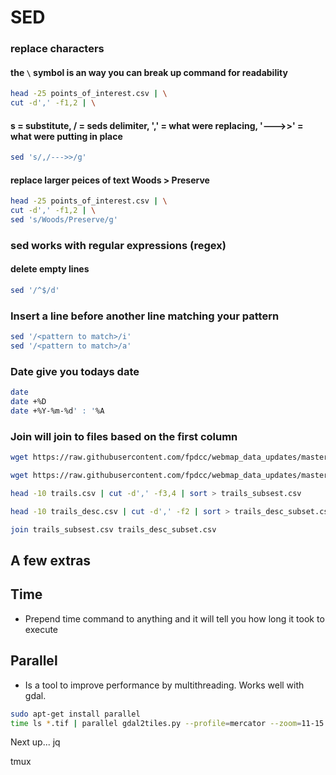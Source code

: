 # SED
### replace characters
#### the ```\``` symbol is an way you can break up command for readability
```bash
head -25 points_of_interest.csv | \
cut -d',' -f1,2 | \
```

#### s = substitute, / = seds delimiter, ',' = what were replacing, '--->>' = what were putting in place
```bash
sed 's/,/--->>/g'
```

#### replace larger peices of text Woods > Preserve
```bash
head -25 points_of_interest.csv | \
cut -d',' -f1,2 | \
sed 's/Woods/Preserve/g'
```

### sed works with regular expressions (regex)

#### delete empty lines
```bash
sed '/^$/d'
```

### Insert a line before another line matching your pattern
```bash
sed '/<pattern to match>/i'
sed '/<pattern to match>/a'
```

### Date give you todays date
```bash
date
date +%D
date +%Y-%m-%d' : '%A
```

### Join will join to files based on the first column
```bash
wget https://raw.githubusercontent.com/fpdcc/webmap_data_updates/master/map%20data/trails.csv

wget https://raw.githubusercontent.com/fpdcc/webmap_data_updates/master/map%20data/trails_desc.csv
```
```bash
head -10 trails.csv | cut -d',' -f3,4 | sort > trails_subsest.csv

head -10 trails_desc.csv | cut -d',' -f2 | sort > trails_desc_subset.csv
```
```bash
join trails_subsest.csv trails_desc_subset.csv
```

## A few extras


## Time

* Prepend time command to anything and it will tell you how long it took to execute

## Parallel 

* Is a tool to improve performance by multithreading. Works well with gdal.
```bash
sudo apt-get install parallel
time ls *.tif | parallel gdal2tiles.py --profile=mercator --zoom=11-15 --title=NZTopo50 {}
```

Next up...
jq

tmux
